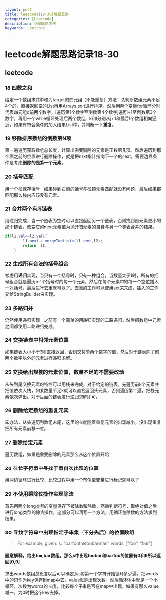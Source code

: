 ```yaml
---
layout: post
title: leetcode[18-30]解题思路
categories: [Leetcode]
description: 记录解题方法
keywords: Leetcode
---
```

# **leetcode解题思路记录18-30**

## **leetcode**
### 18 四数之和
给定一个数组求其中和为target的四元组（不能重复）方法：先判断数组元素不足4个的，直接返回空的List再用Arrays.sort进行排序。然后用两个变量for循环分别代表四元组d前两个数字，i遍历第1个数字至倒数第4个数字j遍历i+1至倒数第3个数字，再用一个while循环处理后两个数组，k和l分别从j+1和最后1个数组相向逼近，如果有符合条件的加入结果List中，并判断一下**重复**。

### 19 移除排序数组的倒数第N项
第一遍遍历获取数组总长度，计算出需要删除的元素是正数第几项。然后遍历到那个项之前的位置进行删除操作，就是把next指针指向下一个的next。需要边界条件是考虑**删除的是第一个元素**。

### 20 括号匹配
用一个栈保存括号，如果碰到右侧的括号与栈顶元素匹配就没有问题，最后如果都匹配那么栈内应该没有元素。

### 21 合并两个有序链表
用递归完成，当一个链表为空时可以直接返回另一个链表，否则找到首元素更小的那个链表，改变它的next元素值为抛开首元素的自身与另一个链表合并的结果。
```java
if(l1.val<=l2.val){
        l1.next = mergeTwoLists(l1.next,l2);
        return  l1;
    }
```

### 22 生成所有合法的括号组合
考虑用**递归**实现，当只有一个括号时，只有一种组合，当数量大于1时，所有的括号组合就是遍历n-1个括号时的每一个元素，然后在每个元素中的每一个空位插入一对括号，最后进行去重就可以了。去重的工作可以使用set来完成，插入的工作交给StringBuilder来实现。

### 23 多路归并
仍然使用递归实现，之前有一个简单的用递归实现的二路递归，然后把数组中元素之间都使用二路递归完成。

### 24 交换链表中相邻元素位置
如果链表大小小于2则直接返回，否则交换前两个数字的值，然后对于链表除了前两个数字以外的元素进行递归求解。

### 25 交换给出规模的元素位置，数量不足的不需要改动
从头到尾交换元素的特性可以用栈来完成，对于给定的链表，先遍历前k个元素并把值依次入栈，如果数量不足k就可以直接返回头元素，否则遍历第二遍，把栈元素依次弹出。对于后面的链表进行递归求解即可。

### 26 删除给定数组的重复元素
笨办法，从头遍历到数组末尾，这里的长度随着重复元素的出现减小。没出现重复把所有元素前移一位。

### 27 删除给定元素
遍历数组，如果是需要删除的元素那么从这个位置开始

### 28 在长字符串中寻找子串首次出现的位置
用两边循环进行比较，比较过程中用一个布尔型变量进行标记就可以了

### 29 不使用乘除位操作实现除法
首先用两个long类型的变量保存下被除数和除数，然后判断符号，取绝对值之后进行long类型的除法操作，这部分可以再写一个方法，用循环加除数的方法求到结果。

### 30 寻找字符串中出现指定子串集（不分先后）的位置数组
> For example, given:
> s: "barfoothefoobarman"
> words: ["foo", "bar"]

#### 题意解释，给出foo,bar数组，那么s中出现foobar和barfoo的位置有0和9所以返回[0,9]

求出words数组总长度以后可以确定从s的第一个字符开始循环多少遍。把words中的词作为key保存到map中去，value就是出现次数。然后循环体中就是一个小循环，次数为words的长度，比较每个子串是否在map中出现，如果有那么value减一，为0时把这个key去掉。